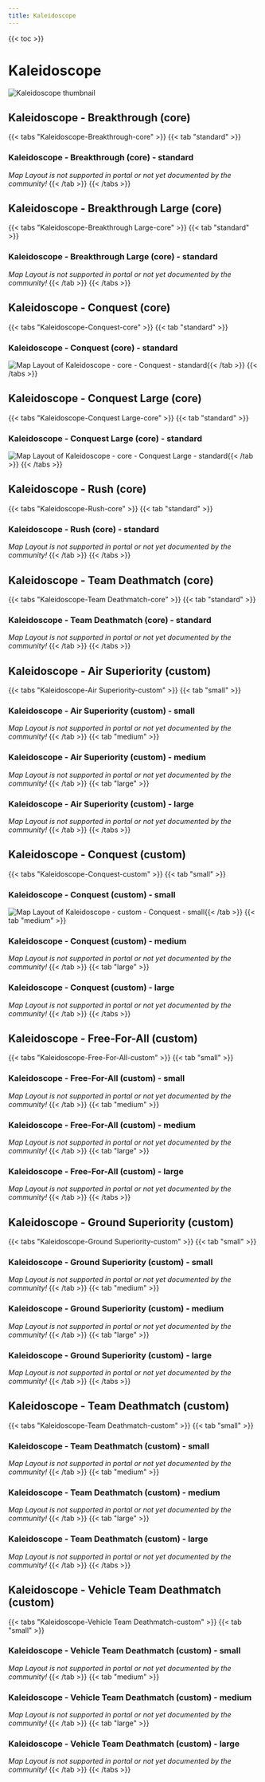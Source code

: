 ```yaml
---
title: Kaleidoscope
---
```


{{< toc >}}

# Kaleidoscope

![Kaleidoscope thumbnail](../images/thumbnails/kaleidoscope_thumbnail.jpg)

## Kaleidoscope - Breakthrough (core)

{{< tabs "Kaleidoscope-Breakthrough-core" >}}
{{< tab "standard" >}}
### Kaleidoscope - Breakthrough (core) - standard

_Map Layout is not supported in portal or not yet documented by the community!_
{{< /tab >}}
{{< /tabs >}}
## Kaleidoscope - Breakthrough Large (core)

{{< tabs "Kaleidoscope-Breakthrough Large-core" >}}
{{< tab "standard" >}}
### Kaleidoscope - Breakthrough Large (core) - standard

_Map Layout is not supported in portal or not yet documented by the community!_
{{< /tab >}}
{{< /tabs >}}
## Kaleidoscope - Conquest (core)

{{< tabs "Kaleidoscope-Conquest-core" >}}
{{< tab "standard" >}}
### Kaleidoscope - Conquest (core) - standard

![Map Layout of Kaleidoscope - core - Conquest - standard](../images/layouts/kaleidoscope_conquest_core_standard.png){{< /tab >}}
{{< /tabs >}}
## Kaleidoscope - Conquest Large (core)

{{< tabs "Kaleidoscope-Conquest Large-core" >}}
{{< tab "standard" >}}
### Kaleidoscope - Conquest Large (core) - standard

![Map Layout of Kaleidoscope - core - Conquest Large - standard](../images/layouts/kaleidoscope_conquestlarge_core_standard.png){{< /tab >}}
{{< /tabs >}}
## Kaleidoscope - Rush (core)

{{< tabs "Kaleidoscope-Rush-core" >}}
{{< tab "standard" >}}
### Kaleidoscope - Rush (core) - standard

_Map Layout is not supported in portal or not yet documented by the community!_
{{< /tab >}}
{{< /tabs >}}
## Kaleidoscope - Team Deathmatch (core)

{{< tabs "Kaleidoscope-Team Deathmatch-core" >}}
{{< tab "standard" >}}
### Kaleidoscope - Team Deathmatch (core) - standard

_Map Layout is not supported in portal or not yet documented by the community!_
{{< /tab >}}
{{< /tabs >}}
## Kaleidoscope - Air Superiority (custom)

{{< tabs "Kaleidoscope-Air Superiority-custom" >}}
{{< tab "small" >}}
### Kaleidoscope - Air Superiority (custom) - small

_Map Layout is not supported in portal or not yet documented by the community!_
{{< /tab >}}
{{< tab "medium" >}}
### Kaleidoscope - Air Superiority (custom) - medium

_Map Layout is not supported in portal or not yet documented by the community!_
{{< /tab >}}
{{< tab "large" >}}
### Kaleidoscope - Air Superiority (custom) - large

_Map Layout is not supported in portal or not yet documented by the community!_
{{< /tab >}}
{{< /tabs >}}
## Kaleidoscope - Conquest (custom)

{{< tabs "Kaleidoscope-Conquest-custom" >}}
{{< tab "small" >}}
### Kaleidoscope - Conquest (custom) - small

![Map Layout of Kaleidoscope - custom - Conquest - small](../images/layouts/kaleidoscope_conquest_custom_small.png){{< /tab >}}
{{< tab "medium" >}}
### Kaleidoscope - Conquest (custom) - medium

_Map Layout is not supported in portal or not yet documented by the community!_
{{< /tab >}}
{{< tab "large" >}}
### Kaleidoscope - Conquest (custom) - large

_Map Layout is not supported in portal or not yet documented by the community!_
{{< /tab >}}
{{< /tabs >}}
## Kaleidoscope - Free-For-All (custom)

{{< tabs "Kaleidoscope-Free-For-All-custom" >}}
{{< tab "small" >}}
### Kaleidoscope - Free-For-All (custom) - small

_Map Layout is not supported in portal or not yet documented by the community!_
{{< /tab >}}
{{< tab "medium" >}}
### Kaleidoscope - Free-For-All (custom) - medium

_Map Layout is not supported in portal or not yet documented by the community!_
{{< /tab >}}
{{< tab "large" >}}
### Kaleidoscope - Free-For-All (custom) - large

_Map Layout is not supported in portal or not yet documented by the community!_
{{< /tab >}}
{{< /tabs >}}
## Kaleidoscope - Ground Superiority (custom)

{{< tabs "Kaleidoscope-Ground Superiority-custom" >}}
{{< tab "small" >}}
### Kaleidoscope - Ground Superiority (custom) - small

_Map Layout is not supported in portal or not yet documented by the community!_
{{< /tab >}}
{{< tab "medium" >}}
### Kaleidoscope - Ground Superiority (custom) - medium

_Map Layout is not supported in portal or not yet documented by the community!_
{{< /tab >}}
{{< tab "large" >}}
### Kaleidoscope - Ground Superiority (custom) - large

_Map Layout is not supported in portal or not yet documented by the community!_
{{< /tab >}}
{{< /tabs >}}
## Kaleidoscope - Team Deathmatch (custom)

{{< tabs "Kaleidoscope-Team Deathmatch-custom" >}}
{{< tab "small" >}}
### Kaleidoscope - Team Deathmatch (custom) - small

_Map Layout is not supported in portal or not yet documented by the community!_
{{< /tab >}}
{{< tab "medium" >}}
### Kaleidoscope - Team Deathmatch (custom) - medium

_Map Layout is not supported in portal or not yet documented by the community!_
{{< /tab >}}
{{< tab "large" >}}
### Kaleidoscope - Team Deathmatch (custom) - large

_Map Layout is not supported in portal or not yet documented by the community!_
{{< /tab >}}
{{< /tabs >}}
## Kaleidoscope - Vehicle Team Deathmatch (custom)

{{< tabs "Kaleidoscope-Vehicle Team Deathmatch-custom" >}}
{{< tab "small" >}}
### Kaleidoscope - Vehicle Team Deathmatch (custom) - small

_Map Layout is not supported in portal or not yet documented by the community!_
{{< /tab >}}
{{< tab "medium" >}}
### Kaleidoscope - Vehicle Team Deathmatch (custom) - medium

_Map Layout is not supported in portal or not yet documented by the community!_
{{< /tab >}}
{{< tab "large" >}}
### Kaleidoscope - Vehicle Team Deathmatch (custom) - large

_Map Layout is not supported in portal or not yet documented by the community!_
{{< /tab >}}
{{< /tabs >}}
